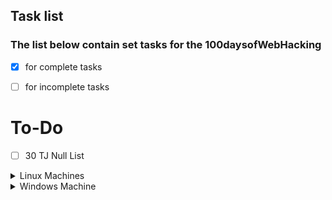## Task list 

### The list below contain set tasks for the 100daysofWebHacking 

-  [x] for complete tasks  

-  [ ] for incomplete tasks 

# To-Do


- [ ] 30 TJ Null List

<details>
    <summary>Linux Machines</summary>
    
    
- [ ] Lame
- [ ] Blue
    
 </details>

<details>
    <summary>Windows Machine</summary>
    
- [ ] Blue

    
    
</details>
